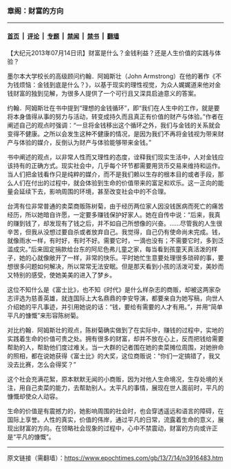 ### 章阁：财富的方向

---

#### [首页](../../../..?n3916483) &nbsp;|&nbsp; [评论](../../../../../epoch-comment?n3916483) &nbsp;|&nbsp; [专题](../../../../../epoch-special?n3916483) &nbsp;|&nbsp; [禁闻](../../../../../epoch-news?n3916483) &nbsp;|&nbsp; [禁书](../../../../../books?n3916483) &nbsp;|&nbsp; [翻墙](https://github.com/gfw-breaker/nogfw/blob/master/README.md?n3916483)


<div class="post_content" id="artbody" itemprop="articleBody">
 <!-- article content begin -->
 <p>
  【大纪元2013年07月14日讯】财富是什么？金钱利益？还是人生价值的实践与体验？
 </p>
 <p>
  墨尔本大学校长的高级顾问约翰．阿姆斯壮（John Armstrong）在他的著作《不为钱烦恼：金钱到底是什么？》，以基于现实的理性视觉，为众人娓娓道来他对金钱财富的独到见解，为很多人提供了一个可行且又深具启迪意义的答案。
 </p>
 <p>
  约翰．阿姆斯壮在书中提到“理想的金钱循环”，即“我们在人生中的工作，就是要将本身值得从事的努力与活动，转变成持久而且真正有价值的财产与体验。”作者在阐述自己的观点时强调：“一旦将金钱移出这个循环之外，我们与金钱的关系就会变得不健康。之所以会发生这种不健康的情况，是因为我们不再将金钱视为带来财产与体验的媒介，反倒认为财产与体验能够带来金钱。”
 </p>
 <p>
  书中阐述的观点，以非常人性而又理性的态度，诠释我们现实生活中，人对金钱应该持有的正确方式。现实社会中，几乎每个环节都需要用货币交易来维持和运作。当人们把金钱看作只是纯粹的媒介，而不是我们赖以生存的根本目的或者手段，那么人们在付出的过程中，就会体验到生命的价值带来的富足和欢乐。这一正向的能量会延续下去，影响周围的环境，甚至改变社会中的不合理。
 </p>
 <p>
  台湾有位非常普通的卖菜商贩陈树菊，由于经历两位家人因没钱医病而死亡的痛苦经历，所以她暗自许愿，一定要多赚钱保护好家人。她在自传中说：“后来，我真的赚到钱了，却发现有了钱之后，并不如自己所想像的兴奋。……尽管我的人生很辛苦，但我从没想过要自杀或者放弃自己。我觉得，自己仍有使命尚未完成。钱，就像雨水一样，有时好，有时不好。需要它时，一滴也没有；不需要它时，多到泛滥成灾。”后来固定捐款给台东的阿尼色弗儿童之家，每当看到孩童天真活泼的样子，她的心就像敞开了一样，非常的快乐。平时她忙生意要处理很多琐碎的事，要想很多问题如何解决，所以常常无法安眠。但是那天看到小孩的活泼可爱，美妙而又特别的感受，使她美美的进入了梦乡。
 </p>
 <p>
  这位不知什么是《富士比》，也不知《时代》是什么样杂志的商贩，却被这两家杂志评选为慈善英雄，就连国际上大名鼎鼎的李安导演，都要亲自为她写稿，向世人介绍她的平凡事迹，并引用她说的话：“钱，要给有需要的人才有用。”，并用“简单平凡的慷慨”来形容陈树菊。
 </p>
 <p>
  对比约翰．阿姆斯壮的观点，陈树菊确实做到了在实际中，赚钱的过程中，实地的实践着生命的价值可贵之处。拥有很多的财富，却并不放在心上，反而把钱给需要帮助的人，帮助他们度过难关。当一大群的记者围在她的卖菜摊位周围，对她拚命的照相，都在说她获得《富士比》的大奖，这位商贩说：“你们一定搞错了，我又没去比赛，怎么会得奖？”
 </p>
 <p>
  这个社会充满花絮，原本默默无闻的小商贩，因为对他人生命境况，生存处境的关注，用自己卖菜的能力，去帮助别人。太平凡的事情，展现在世人面前时，平凡的慷慨却使众人动容。
 </p>
 <p>
  生命的价值是有震撼力的，她影响周围的社会时，也会穿透遥远和语言的障碍，在国际上享誉。人性的真实，价值的伟岸，通过平凡的日常，流露着生命的意义，展现出财富的方向。在领略社会现象的过程中，心中不禁震动，财富的方向或许正是“平凡的慷慨”。
 </p>
 <!-- article content end -->
 <div id="below_article_ad">
 </div>
</div>


---

原文链接（需翻墙）：https://www.epochtimes.com/gb/13/7/14/n3916483.htm